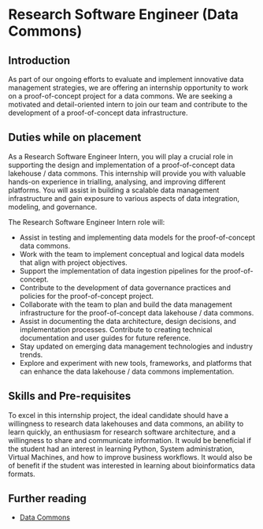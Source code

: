 # Research Software Engineer (Data Commons) 

## Introduction 

As part of our ongoing efforts to evaluate and implement innovative data management strategies, we are offering an internship opportunity to work on a proof-of-concept project for a data commons. We are seeking a motivated and detail-oriented intern to join our team and contribute to the development of a proof-of-concept data infrastructure. 

## Duties while on placement 

As a Research Software Engineer Intern, you will play a crucial role in supporting the design and implementation of a proof-of-concept data lakehouse / data commons. This internship will provide you with valuable hands-on experience in trialling, analysing, and improving different platforms. You will assist in building a scalable data management infrastructure and gain exposure to various aspects of data integration, modeling, and governance. 

The Research Software Engineer Intern role will: 

- Assist in testing and implementing data models for the proof-of-concept data commons. 
- Work with the team to implement conceptual and logical data models that align with project objectives. 
- Support the implementation of data ingestion pipelines for the proof-of-concept. 
- Contribute to the development of data governance practices and policies for the proof-of-concept project. 
- Collaborate with the team to plan and build the data management infrastructure for the proof-of-concept data lakehouse / data commons. 
- Assist in documenting the data architecture, design decisions, and implementation processes. Contribute to creating technical documentation and user guides for future reference. 
- Stay updated on emerging data management technologies and industry trends. 
- Explore and experiment with new tools, frameworks, and platforms that can enhance the data lakehouse / data commons implementation. 

 

## Skills and Pre-requisites 

To excel in this internship project, the ideal candidate should have a willingness to research data lakehouses and data commons, an ability to learn quickly, an enthusiasm for research software architecture, and a willingness to share and communicate information. It would be beneficial if the student had an interest in learning Python, System administration, Virtual Machines, and how to improve business workflows.  It would also be of benefit if the student was interested in learning about bioinformatics data formats. 


## Further reading
- [Data Commons](https://github.com/WEHI-ResearchComputing/data-commons/wiki)
